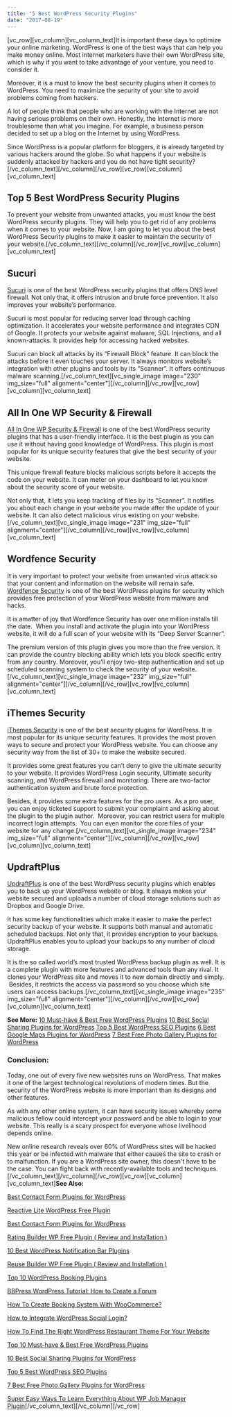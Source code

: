 ```yaml
---
title: "5 Best WordPress Security Plugins"
date: "2017-08-19"
---
```


\[vc\_row\]\[vc\_column\]\[vc\_column\_text\]It is important these days to optimize your online marketing. WordPress is one of the best ways that can help you make money online. Most internet marketers have their own WordPress site, which is why if you want to take advantage of your venture, you need to consider it.

Moreover, it is a must to know the best security plugins when it comes to WordPress. You need to maximize the security of your site to avoid problems coming from hackers.

A lot of people think that people who are working with the Internet are not having serious problems on their own. Honestly, the Internet is more troublesome than what you imagine. For example, a business person decided to set up a blog on the Internet by using WordPress.

Since WordPress is a popular platform for bloggers, it is already targeted by various hackers around the globe. So what happens if your website is suddenly attacked by hackers and you do not have tight security?\[/vc\_column\_text\]\[/vc\_column\]\[/vc\_row\]\[vc\_row\]\[vc\_column\]\[vc\_column\_text\]

## Top 5 Best WordPress Security Plugins

To prevent your website from unwanted attacks, you must know the best WordPress security plugins. They will help you to get rid of any problems when it comes to your website. Now, I am going to let you about the best WordPress Security plugins to make it easier to maintain the security of your website.\[/vc\_column\_text\]\[/vc\_column\]\[/vc\_row\]\[vc\_row\]\[vc\_column\]\[vc\_column\_text\]

## Sucuri

[Sucuri](https://wordpress.org/plugins/sucuri-scanner/) is one of the best WordPress security plugins that offers DNS level firewall. Not only that, it offers intrusion and brute force prevention. It also improves your website’s performance.

Sucuri is most popular for reducing server load through caching optimization. It accelerates your website performance and integrates CDN of Google. It protects your website against malware, SQL Injections, and all known-attacks. It provides help for accessing hacked websites.

Sucuri can block all attacks by its “Firewall Block” feature. It can block the attacks before it even touches your server. It always monitors website’s integration with other plugins and tools by its “Scanner”. It offers continuous malware scanning.\[/vc\_column\_text\]\[vc\_single\_image image="230" img\_size="full" alignment="center"\]\[/vc\_column\]\[/vc\_row\]\[vc\_row\]\[vc\_column\]\[vc\_column\_text\]

## All In One WP Security & Firewall

[All In One WP Security & Firewall](https://wordpress.org/plugins/all-in-one-wp-security-and-firewall/) is one of the best WordPress security plugins that has a user-friendly interface. It is the best plugin as you can use it without having good knowledge of WordPress. This plugin is most popular for its unique security features that give the best security of your website.

This unique firewall feature blocks malicious scripts before it accepts the code on your website. It can meter on your dashboard to let you know about the security score of your website.

Not only that, it lets you keep tracking of files by its “Scanner”. It notifies you about each change in your website you made after the update of your website. It can also detect malicious virus existing on your website.\[/vc\_column\_text\]\[vc\_single\_image image="231" img\_size="full" alignment="center"\]\[/vc\_column\]\[/vc\_row\]\[vc\_row\]\[vc\_column\]\[vc\_column\_text\]

## Wordfence Security

It is very important to protect your website from unwanted virus attack so that your content and information on the website will remain safe. [Wordfence Security](https://wordpress.org/plugins/wordfence/) is one of the best WordPress plugins for security which provides free protection of your WordPress website from malware and hacks.

It is amatter of joy that Wordfence Security has over one million installs till the date.  When you install and activate the plugin into your WordPress website, it will do a full scan of your website with its “Deep Server Scanner”.

The premium version of this plugin gives you more than the free version. It can provide the country blocking ability which lets you block specific entry from any country. Moreover, you’ll enjoy two-step authentication and set up scheduled scanning system to check the security of your website.\[/vc\_column\_text\]\[vc\_single\_image image="232" img\_size="full" alignment="center"\]\[/vc\_column\]\[/vc\_row\]\[vc\_row\]\[vc\_column\]\[vc\_column\_text\]

## iThemes Security

[iThemes Security](https://wordpress.org/plugins/better-wp-security/) is one of the best security plugins for WordPress. It is most popular for its unique security features. It provides the most proven ways to secure and protect your WordPress website. You can choose any security way from the list of 30+ to make the website secured.

It provides some great features you can’t deny to give the ultimate security to your website. It provides WordPress Login security, Ultimate security scanning, and WordPress firewall and monitoring. There are two-factor authentication system and brute force protection.

Besides, it provides some extra features for the pro users. As a pro user, you can enjoy ticketed support to submit your complaint and asking about the plugin to the plugin author.  Moreover, you can restrict users for multiple incorrect login attempts.  You can even monitor the core files of your website for any change.\[/vc\_column\_text\]\[vc\_single\_image image="234" img\_size="full" alignment="center"\]\[/vc\_column\]\[/vc\_row\]\[vc\_row\]\[vc\_column\]\[vc\_column\_text\]

## UpdraftPlus 

[UpdraftPlus](https://wordpress.org/plugins/updraftplus/) is one of the best WordPress security plugins which enables you to back up your WordPress website or blog. It always makes your website secured and uploads a number of cloud storage solutions such as Dropbox and Google Drive.

It has some key functionalities which make it easier to make the perfect security backup of your website. It supports both manual and automatic scheduled backups. Not only that, it provides encryption to your backups. UpdraftPlus enables you to upload your backups to any number of cloud storage.

It is the so called world’s most trusted WordPress backup plugin as well. It is a complete plugin with more features and advanced tools than any rival. It clones your WordPress site and moves it to new domain directly and simply.  Besides, it restricts the access via password so you choose which site users can access backups.\[/vc\_column\_text\]\[vc\_single\_image image="235" img\_size="full" alignment="center"\]\[/vc\_column\]\[/vc\_row\]\[vc\_row\]\[vc\_column\]\[vc\_column\_text\]

**See More:** [10 Must-have & Best Free WordPress Plugins](https://redq.io/blog/top-10-must-best-free-wordpress-plugins-2017/) [10 Best Social Sharing Plugins for WordPress](https://redq.io/blog/10-best-social-sharing-plugins-for-wordpress/) [Top 5 Best WordPress SEO Plugins](https://redq.io/blog/top-5-best-wordpress-seo-plugins/) [6 Best Google Maps Plugins for WordPress](https://redq.io/blog/google-maps-plugins-for-wordpress/) [7 Best Free Photo Gallery Plugins for WordPress](https://redq.io/blog/best-free-photo-gallery-plugin-for-wordpress/)

### Conclusion:

Today, one out of every five new websites runs on WordPress. That makes it one of the largest technological revolutions of modern times. But the security of the WordPress website is more important than its designs and other features.

As with any other online system, it can have security issues whereby some malicious fellow could intercept your password and be able to login to your website. This really is a scary prospect for everyone whose livelihood depends online.

New online research reveals over 60% of WordPress sites will be hacked this year or be infected with malware that either causes the site to crash or to malfunction. If you are a WordPress site owner, this doesn't have to be the case. You can fight back with recently-available tools and techniques.\[/vc\_column\_text\]\[/vc\_column\]\[/vc\_row\]\[vc\_row\]\[vc\_column\]\[vc\_column\_text\]**See Also:**

[Best Contact Form Plugins for WordPress](https://redq.io/blog/best-contact-form-plugins-wordpress/)

[Reactive Lite WordPress Free Plugin](https://redq.io/blog/reactive-lite-wordpress-free-plugin/)

[Best Contact Form Plugins for WordPress](https://redq.io/blog/best-contact-form-plugins-wordpress/)

[Rating Builder WP Free Plugin ( Review and Installation )](https://redq.io/blog/rating-builder-wp-free-plugin/)

[10 Best WordPress Notification Bar Plugins](https://redq.io/blog/10-best-word-press-notification-bar-plugins/)

[Reuse Builder WP Free Plugin ( Review and Installation )](https://redq.io/blog/reuse-builder-wp-free-plugin/)

[Top 10 WordPress Booking Plugins](https://redq.io/blog/top-10-wordpress-booking-plugins/)

[BBPress WordPress Tutorial: How to Create a Forum](https://redq.io/blog/how-to-create-a-forum-bbpress-wordpress/)

[How To Create Booking System With WooCommerce?](https://redq.io/blog/create-woocommerce-booking-system/)

[How to Integrate WordPress Social Login?](https://redq.io/blog/wordpress-social-login-integration/)

[How To Find The Right WordPress Restaurant Theme For Your Website](https://redq.io/blog/wordpress-restaurant-theme/)

[Top 10 Must-have & Best Free WordPress Plugins](https://redq.io/blog/top-10-must-best-free-wordpress-plugins-2017/)

[10 Best Social Sharing Plugins for WordPress](https://redq.io/blog/10-best-social-sharing-plugins-for-wordpress/)

[Top 5 Best WordPress SEO Plugins](https://redq.io/blog/top-5-best-wordpress-seo-plugins/)

[7 Best Free Photo Gallery Plugins for WordPress](https://redq.io/blog/best-free-photo-gallery-plugin-for-wordpress/)

[Super Easy Ways To Learn Everything About WP Job Manager Plugin](https://redq.io/blog/wp-job-manager-plugin/)\[/vc\_column\_text\]\[/vc\_column\]\[/vc\_row\]
